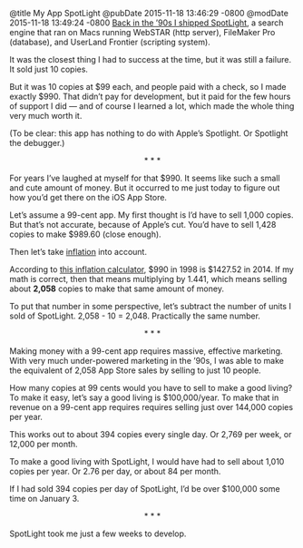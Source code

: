 @title My App SpotLight
@pubDate 2015-11-18 13:46:29 -0800
@modDate 2015-11-18 13:49:24 -0800
<a href="http://web.archive.org/web/19991021212201/http://www.ranchero.com/spotlight/">Back in the ’90s I shipped SpotLight</a>, a search engine that ran on Macs running WebSTAR (http server), FileMaker Pro (database), and UserLand Frontier (scripting system).

It was the closest thing I had to success at the time, but it was still a failure. It sold just 10 copies.

But it was 10 copies at $99 each, and people paid with a check, so I made exactly $990. That didn’t pay for development, but it paid for the few hours of support I did — and of course I learned a lot, which made the whole thing very much worth it.

(To be clear: this app has nothing to do with Apple’s Spotlight. Or Spotlight the debugger.)

<p style="text-align:center">* * *</p>

For years I’ve laughed at myself for that $990. It seems like such a small and cute amount of money. But it occurred to me just today to figure out how you’d get there on the iOS App Store.

Let’s assume a 99-cent app. My first thought is I’d have to sell 1,000 copies. But that’s not accurate, because of Apple’s cut. You’d have to sell 1,428 copies to make $989.60 (close enough).

Then let’s take <a href="https://twitter.com/JWWords/status/667083384041050113">inflation</a> into account.

According to <a href="http://www.westegg.com/inflation/">this inflation calculator</a>, $990 in 1998 is $1427.52 in 2014. If my math is correct, then that means multiplying by 1.441, which means selling about <strong>2,058</strong> copies to make that same amount of money.

To put that number in some perspective, let’s subtract the number of units I sold of SpotLight. 2,058 - 10 = 2,048. Practically the same number.

<p style="text-align:center">* * *</p>

Making money with a 99-cent app requires massive, effective marketing. With very much under-powered marketing in the ’90s, I was able to make the equivalent of 2,058 App Store sales by selling to just 10 people.

How many copies at 99 cents would you have to sell to make a good living? To make it easy, let’s say a good living is $100,000/year. To make that in revenue on a 99-cent app requires requires selling just over 144,000 copies per year.

This works out to about 394 copies every single day. Or 2,769 per week, or 12,000 per month.

To make a good living with SpotLight, I would have had to sell about 1,010 copies per year. Or 2.76 per day, or about 84 per month.

If I had sold 394 copies per day of SpotLight, I’d be over $100,000 some time on January 3.

<p style="text-align:center">* * *</p>

SpotLight took me just a few weeks to develop.

